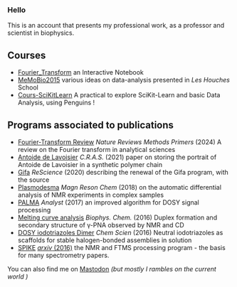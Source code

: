 ### Hello

This is an account that presents my professional work, as a professor and scientist in biophysics.

## Courses
- [Fourier_Transform](https://github.com/delsuc/Fourier_Transform) an Interactive Notebook
- [MeMoBio2015](https://github.com/delsuc/MemoBio2015) various ideas on data-analysis presented in *Les Houches* School
- [Cours-SciKitLearn](https://github.com/delsuc/Cours-ScikitLearn)  A practical to explore SciKit-Learn and basic Data Analysis, using Penguins !

## Programs associated to publications
- [Fourier-Transform Review](https://github.com/delsuc/Fourier-Transform-Review) *Nature Reviews Methods Primers* (2024) A review on the Fourier transform in analytical sciences
- [Antoide de Lavoisier](https://github.com/delsuc/Antoine_de_Lavoisier) *C.R.A.S.* (2021) paper on storing the portrait of Antoide de Lavoisier in a synthetic polymer chain
- [Gifa](https://github.com/delsuc/Gifa) *ReScience* (2020) describing the renewal of the Gifa program, with the source
- [Plasmodesma](https://github.com/delsuc/plasmodesma) *Magn Reson Chem* (2018) on the automatic differential analysis of NMR experiments in complex samples
- [PALMA](https://github.com/delsuc/PALMA) *Analyst* (2017) an improved algorithm for DOSY signal processing
- [Melting curve analysis](https://github.com/delsuc/Melting-curve-analysis) *Biophys. Chem.*  (2016)  Duplex formation and secondary structure of γ-PNA observed by NMR and CD
- [DOSY iodotriazoles Dimer](https://github.com/delsuc/DOSY-iodotriazoles-Dimer) *Chem Scien* (2016) Neutral iodotriazoles as scaffolds for stable halogen-bonded assemblies in solution
- [SPIKE](https://github.com/spike-project/spike) [*arxiv* (2016)](https://arxiv.org/abs/1608.06777) the NMR and FTMS processing program - the basis for many spectrometry papers.

You can also find me on <a rel="me" href="https://fediscience.org/@ma_delsuc">Mastodon</a> *(but mostly I rambles on the current world )*

<!--
## Codes associated to publications
to be completed

## Utilities
to be completed
**delsuc/delsuc** is a ✨ _special_ ✨ repository because its `README.md` (this file) appears on your GitHub profile.

Here are some ideas to get you started:

- 🔭 I’m currently working on ...
- 🌱 I’m currently learning ...
- 👯 I’m looking to collaborate on ...
- 🤔 I’m looking for help with ...
- 💬 Ask me about ...
- 📫 How to reach me: ...
- 😄 Pronouns: ...
- ⚡ Fun fact: ...
-->
